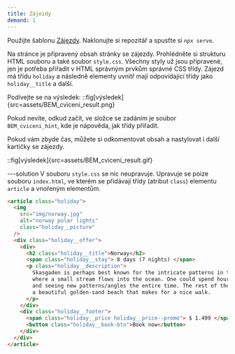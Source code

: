 ```yaml
---
title: Zájezdy
demand: 1
---
```


Použijte šablonu [Zájezdy](https://github.com/Czechitas-podklady-WEB/BEM-cviceni).
Naklonujte si repozitář a spusťte si `npx serve`.

Na stránce je připravený obsah stránky se zájezdy. Prohlédněte si strukturu HTML souboru a také soubor `style.css`.
Všechny styly už jsou připravené, jen je potřeba přiřadit v HTML správným prvkům správné CSS třídy. Zájezd má třídu `holiday` a následně elementy uvnitř mají odpovídající třídy jako `holiday__title` a další.

Podívejte se na výsledek:
::fig[výsledek]{src=assets/BEM_cviceni_result.png}

Pokud nevíte, odkud začít, ve složce se zadáním je soubor `BEM_cviceni_hint`, kde je nápověda, jak třídy přiřadit.

Pokud vám zbyde čas, můžete si odkomentovat obsah a nastylovat i další kartičky se zájezdy.

::fig[výsledek]{src=assets/BEM_cviceni_result.gif}

---solution
V souboru `style.css` se nic neupravuje. Upravuje se poize souboru `index.html`, ve kterém se přidávají třídy (atribut `class`) elementu `article` a vnořeným elementům.

```html
<article class="holiday">
  <img
    src="img/norway.jpg"
    alt="norway polar lights"
    class="holiday__picture"
  />
  <div class="holiday__offer">
    <div>
      <h2 class="holiday__title">Norway</h2>
      <span class="holiday__stay"> 8 days (7 nights) </span>
      <p class="holiday__description">
        Skasgaden is perhaps best known for the intricate patterns in the sand
        where a small stream flows into the ocean. One could spend hours walking
        and seeing new patterns/angles the entire time. The rest of the beach is
        a beautiful golden-sand beach that makes for a nice walk.
      </p>
    </div>
    <div class="holiday__footer">
      <span class="holiday__price holiday__price--promo"> $ 1.499 </span>
      <button class="holiday__book-btn">Book now</button>
    </div>
  </div>
</article>
```
